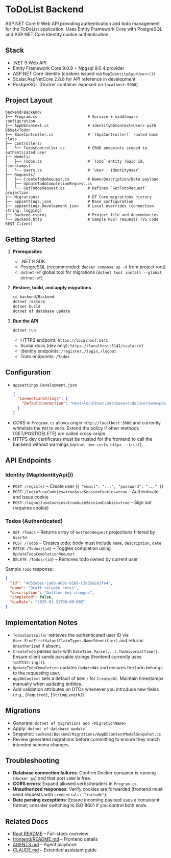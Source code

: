 # ToDoList Backend

ASP.NET Core 9 Web API providing authentication and todo management for the ToDoList application. Uses Entity Framework Core with PostgreSQL and ASP.NET Core Identity cookie authentication.

## Stack
- .NET 9 Web API
- Entity Framework Core 9.0.9 + Npgsql 9.0.4 provider
- ASP.NET Core Identity (cookies issued via `MapIdentityApi<User>()`)
- Scalar.AspNetCore 2.8.8 for API reference in development
- PostgreSQL (Docker container exposed on `localhost:5000`)

## Project Layout
```
backend/Backend/
├── Program.cs                      # Service + middleware configuration
├── AppDbContext.cs                 # IdentityDbContext<User> with DbSet<Todo>
├── BaseController.cs               # `[ApiController]` routed base class
├── Controllers/
│   └── TodosController.cs          # CRUD endpoints scoped to authenticated user
├── Models/
│   ├── Todos.cs                    # `Todo` entity (Guid Id, timestamps)
│   └── Users.cs                    # `User : IdentityUser`
├── Requests/
│   ├── CreateTodoRequest.cs        # Name/Description/Date payload
│   ├── UpdateTodoCompletionRequest.cs
│   └── GetTodosRequest.cs          # Defines `GetTodoRequest` projection
├── Migrations/                     # EF Core migrations history
├── appsettings.json                # Base configuration
├── appsettings.Development.json    # Local overrides (connection string, logging)
├── Backend.csproj                  # Project file and dependencies
└── Backend.http                    # Sample REST requests (VS Code REST Client)
```

## Getting Started
1. **Prerequisites**
   - .NET 9 SDK
   - PostgreSQL (recommended: `docker compose up -d` from project root)
   - `dotnet-ef` global tool for migrations (`dotnet tool install --global dotnet-ef`)

2. **Restore, build, and apply migrations**
   ```bash
   cd backend/Backend
   dotnet restore
   dotnet build
   dotnet ef database update
   ```

3. **Run the API**
   ```bash
   dotnet run
   ```
   - HTTPS endpoint: `https://localhost:5141`
   - Scalar docs (dev only): `https://localhost:5141/scalar/v1`
   - Identity endpoints: `/register`, `/login`, `/logout`
   - Todo endpoints: `/Todos`

## Configuration
- `appsettings.Development.json`
  ```json
  {
    "ConnectionStrings": {
      "DefaultConnection": "Host=localhost;Database=todo;Username=postgres;Password=postgres;Port=5000"
    }
  }
  ```
- CORS in `Program.cs` allows origin `http://localhost:3000` and currently whitelists the `PATCH` verb. Extend the policy if other methods (GET/POST/DELETE) are called cross-origin.
- HTTPS dev certificates must be trusted for the frontend to call the backend without warnings (`dotnet dev-certs https --trust`).

## API Endpoints
### Identity (MapIdentityApi<User>())
- `POST /register` – Create user (`{ "email": "...", "password": "..." }`)
- `POST /login?useCookies=true&useSessionCookies=true` – Authenticate and issue cookie
- `POST /logout?useCookies=true&useSessionCookies=true` – Sign out (requires cookie)

### Todos (Authenticated)
- `GET /Todos` – Returns array of `GetTodoRequest` projections filtered by `UserId`
- `POST /Todos` – Creates todo; body must include `name`, `description`, `date`
- `PATCH /Todos/{id}` – Toggles completion using `UpdateTodoCompletionRequest`
- `DELETE /Todos/{id}` – Removes todo owned by current user

Sample `Todo` response:
```json
{
  "id": "4d52ebec-1a86-4d9c-b166-c3e55a2e3fe4",
  "name": "Draft release notes",
  "description": "Outline key changes",
  "completed": false,
  "dueDate": "2025-01-31T00:00:00Z"
}
```

## Implementation Notes
- `TodosController` retrieves the authenticated user ID via `User.FindFirstValue(ClaimTypes.NameIdentifier)` and returns `Unauthorized` if absent.
- `CreateTodo` parses `Date` with `DateTime.Parse(...).ToUniversalTime()`. Ensure client sends parsable strings (frontend currently uses `toUTCString()`).
- `UpdateTodoCompletion` updates `UpdatedAt` and ensures the todo belongs to the requesting user.
- `AppDbContext` sets a default of `NOW()` for `CreatedAt`. Maintain timestamps manually when updating entities.
- Add validation attributes on DTOs whenever you introduce new fields (e.g., `[Required]`, `[StringLength]`).

## Migrations
- Generate: `dotnet ef migrations add <MigrationName>`
- Apply: `dotnet ef database update`
- Snapshot: `backend/Backend/Migrations/AppDbContextModelSnapshot.cs`
- Review generated migrations before committing to ensure they match intended schema changes.

## Troubleshooting
- **Database connection failures**: Confirm Docker container is running (`docker ps`) and that port `5000` is free.
- **CORS errors**: Expand allowed verbs/headers in `Program.cs`.
- **Unauthorized responses**: Verify cookies are forwarded (frontend must send requests with `credentials: "include"`).
- **Date parsing exceptions**: Ensure incoming payload uses a consistent format; consider switching to ISO 8601 if you control both ends.

## Related Docs
- [Root README](../README.md) – Full-stack overview
- [frontend/README.md](../frontend/README.md) – Frontend details
- [AGENTS.md](../AGENTS.md) – Agent playbook
- [CLAUDE.md](../CLAUDE.md) – Extended assistant guide
